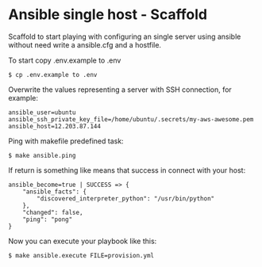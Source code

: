 # Ansible single host - Scaffold

Scaffold to start playing with configuring an single server using ansible without need
write a ansible.cfg and a hostfile.

To start copy .env.example to .env
```
$ cp .env.example to .env
```

Overwrite the values representing a server with SSH connection, for example: 
```
ansible_user=ubuntu 
ansible_ssh_private_key_file=/home/ubuntu/.secrets/my-aws-awesome.pem
ansible_host=12.203.87.144
```

Ping with makefile predefined task:
```
$ make ansible.ping
```

If return is something like means that success in connect with your host:
```
ansible_become=true | SUCCESS => {
    "ansible_facts": {
        "discovered_interpreter_python": "/usr/bin/python"
    }, 
    "changed": false, 
    "ping": "pong"
}
```

Now you can execute your playbook like this:
```
$ make ansible.execute FILE=provision.yml
```